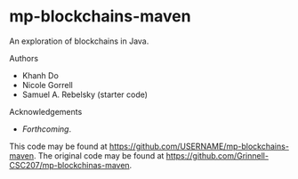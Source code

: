 # mp-blockchains-maven

An exploration of blockchains in Java.

Authors

- Khanh Do
- Nicole Gorrell
- Samuel A. Rebelsky (starter code)

Acknowledgements

- _Forthcoming_.

This code may be found at <https://github.com/USERNAME/mp-blockchains-maven>. The original code may be found at <https://github.com/Grinnell-CSC207/mp-blockchinas-maven>.

